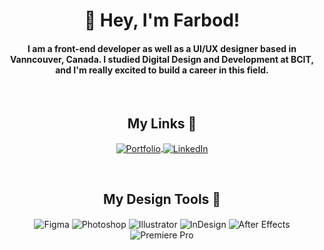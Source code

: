 <h1 align="center">🫡 Hey, I'm Farbod!</h1>
<h4 align="center">I am a front-end developer as well as a UI/UX designer based in Vanncouver, Canada. I studied Digital Design and Development at BCIT, and I'm really excited to build a career in this field.</h4>

<br/>

<h2 align="center">My Links 🔗</h2>
<p align="center">
  <a href="https://farbs.ca/" align="center">
    <img align="center" alt="Portfolio" src="https://img.shields.io/badge/Portfolio-445C5F?style=for-the-badge&logo=GitHub-Sponsors&logoColor=#white">
  </a>
  <a href="https://www.linkedin.com/in/farbodtandas/" align="center">
    <img align="center" alt="LinkedIn" src="https://img.shields.io/badge/LinkedIn-0077B5?style=for-the-badge&logo=linkedin&logoColor=white">
  </a>
</p>

<br/>

<h2 align="center">My Design Tools 🎨</h2>
<p align="center">
  <img align="center" alt="Figma" src="https://img.shields.io/badge/Figma-F24E1E?style=for-the-badge&logo=figma&logoColor=white">
  <img align="center" alt="Photoshop" src="https://img.shields.io/badge/Adobe%20Photoshop-31A8FF?style=for-the-badge&logo=Adobe%20Photoshop&logoColor=black">
  <img align="center" alt="Illustrator" src="https://img.shields.io/badge/Adobe%20Illustrator-FF9A00?style=for-the-badge&logo=adobe%20illustrator&logoColor=white">
  <img align="center" alt="InDesign" src="https://img.shields.io/badge/Adobe%20InDesign-FF3366?style=for-the-badge&logo=Adobe%20InDesign&logoColor=white">
  <img align="center" alt="After Effects" src="https://img.shields.io/badge/Adobe%20after%20affects-CF96FD?style=for-the-badge&logo=Adobe%20after%20effects&logoColor=393665">
  <img align="center" alt="Premiere Pro" src="https://img.shields.io/badge/Adobe%20Premiere%20Pro-9999FF?style=for-the-badge&logo=Adobe%20Premiere%20Pro&logoColor=white">
</p>
<!--
**farbodtandas/farbodtandas** is a ✨ _special_ ✨ repository because its `README.md` (this file) appears on your GitHub profile.

Here are some ideas to get you started:

- 🔭 I’m currently working on ...
- 🌱 I’m currently learning ...
- 👯 I’m looking to collaborate on ...
- 🤔 I’m looking for help with ...
- 💬 Ask me about ...
- 📫 How to reach me: ...
- 😄 Pronouns: ...
- ⚡ Fun fact: ...
-->
